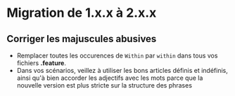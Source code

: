 # Migration de 1.x.x à 2.x.x

## Corriger les majuscules abusives
- Remplacer toutes les occurences de `Within` par `within` dans tous vos fichiers **.feature**.
- Dans vos scénarios, veillez à utiliser les bons articles définis et indéfinis, ainsi qu'à bien accorder les adjectifs avec les mots parce que la nouvelle version est plus stricte sur la structure des phrases

